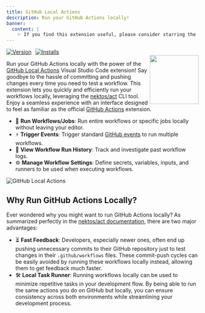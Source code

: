 ```yaml
---
title: GitHub Local Actions
description: Run your GitHub Actions locally!
banner:
  content: |
    ✨ If you find this extension useful, please consider starring the <a href="https://github.com/SanjulaGanepola/github-local-actions">GitHub repository</a> ✨
---
```


<div style="display: flex; gap: 10px;">
  <a href="https://marketplace.visualstudio.com/items?itemName=SanjulaGanepola.github-local-actions">
    <img src="https://img.shields.io/visual-studio-marketplace/v/SanjulaGanepola.github-local-actions" alt="Version">
  </a>
  <a href="https://marketplace.visualstudio.com/items?itemName=SanjulaGanepola.github-local-actions">
    <img src="https://img.shields.io/visual-studio-marketplace/i/SanjulaGanepola.github-local-actions" alt="Installs">
  </a>
</div>

<img src="/github-local-actions-docs/icon.png" align="right" width="128" height="128">

Run your GitHub Actions locally with the power of the [GitHub Local Actions](https://marketplace.visualstudio.com/items?itemName=SanjulaGanepola.github-local-actions) Visual Studio Code extension! Say goodbye to the hassle of committing and pushing changes every time you need to test a workflow. This extension lets you quickly and efficiently run your workflows locally, leveraging the [nektos/act](https://github.com/nektos/act) CLI tool. Enjoy a seamless experience with an interface designed to feel as familiar as the official [GitHub Actions](https://marketplace.visualstudio.com/items?itemName=GitHub.vscode-github-actions) extension.

* 🚀 **Run Workflows/Jobs**: Run entire workflows or specific jobs locally without leaving your editor.
* ⚡ **Trigger Events**: Trigger standard [GitHub events](https://docs.github.com/en/actions/writing-workflows/choosing-when-your-workflow-runs/events-that-trigger-workflows) to run multiple workflows.
* 📖 **View Workflow Run History**: Track and investigate past workflow logs.
* ⚙️ **Manage Workflow Settings**: Define secrets, variables, inputs, and runners to be used when executing workflows.

![GitHub Local Actions](/github-local-actions-docs/github-local-actions.gif)

## Why Run GitHub Actions Locally?

Ever wondered why you might want to run GitHub Actions locally? As summarized perfectly in the [nektos/act documentation](https://nektosact.com/#introduction), there are two major advantages:

* ⏳ **Fast Feedback**: Developers, especially newer ones, often end up pushing unnecessary commits to their GitHub repository just to test changes in their `.github/workflows` files. These commit-push cycles can be easily avoided by running these workflows locally instead, allowing them to get feedback much faster.
* 🛠️ **Local Task Runner**: Running workflows locally can be used to minimize repetitive tasks in your development flow. By being able to run the same actions you do on GitHub but locally, you can ensure consistency across both environments while streamlining your development process.